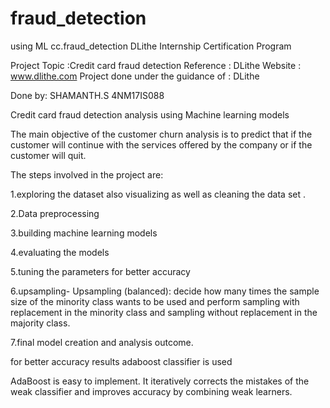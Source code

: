 # fraud_detection
using ML
cc.fraud_detection
DLithe Internship Certification Program

Project Topic :Credit card fraud detection Reference : DLithe Website : www.dlithe.com Project done under the guidance of : DLithe

Done by: SHAMANTH.S 4NM17IS088

Credit card fraud detection analysis using Machine learning models

The main objective of the customer churn analysis is to predict that if the customer will continue with the services offered by the company or if the customer will quit.

The steps involved in the project are:

1.exploring the dataset also visualizing as well as cleaning the data set .

2.Data preprocessing

3.building machine learning models

4.evaluating the models

5.tuning the parameters for better accuracy

6.upsampling- Upsampling (balanced): decide how many times the sample size of the minority class wants to be used and perform sampling with replacement in the minority class and sampling without replacement in the majority class.

7.final model creation and analysis outcome.

for better accuracy results adaboost classifier is used

AdaBoost is easy to implement. It iteratively corrects the mistakes of the weak classifier and improves accuracy by combining weak learners.
